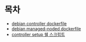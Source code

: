 # 목차
* [debian controller dockerfile](./debian-controller.Dockerfile)
* [debian managed-noded dockerfile](./debian-managed-node.Dockerfile)
* [controller setup 쉘 스크립트](./setup_ansible.sh)
